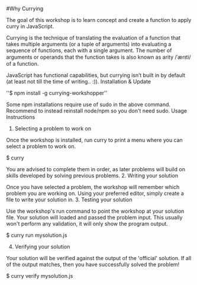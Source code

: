 #Why Currying

The goal of this workshop is to learn concept and create a function to apply curry in JavaScript.

Currying is the technique of translating the evaluation of a function that takes multiple arguments (or a tuple of arguments) into evaluating a sequence of functions, each with a single argument. The number of arguments or operands that the function takes is also known as arity /ˈærᵻti/ of a function.

JavaScript has functional capabilities, but currying isn’t built in by default (at least not till the time of writing.. :)).
Installation & Update

''$ npm install -g currying-workshopper''

Some npm installations require use of sudo in the above command. Recommend to instead reinstall node/npm so you don't need sudo.
Usage Instructions
1. Selecting a problem to work on

Once the workshop is installed, run curry to print a menu where you can select a problem to work on.

$ curry

You are advised to complete them in order, as later problems will build on skills developed by solving previous problems.
2. Writing your solution

Once you have selected a problem, the workshop will remember which problem you are working on. Using your preferred editor, simply create a file to write your solution in.
3. Testing your solution

Use the workshop's run command to point the workshop at your solution file. Your solution will loaded and passed the problem input. This usually won't perform any validation, it will only show the program output.

$ curry run mysolution.js

4. Verifying your solution

Your solution will be verified against the output of the 'official' solution. If all of the output matches, then you have successfully solved the problem!

$ curry verify mysolution.js
